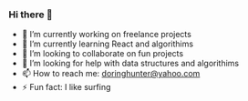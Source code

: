 ### Hi there 👋

- 🔭 I’m currently working on freelance projects 
- 🌱 I’m currently learning React and algorithims
- 👯 I’m looking to collaborate on fun projects
- 🤔 I’m looking for help with data structures and algorithims
- 📫 How to reach me: doringhunter@yahoo.com
- ⚡ Fun fact: I like surfing

